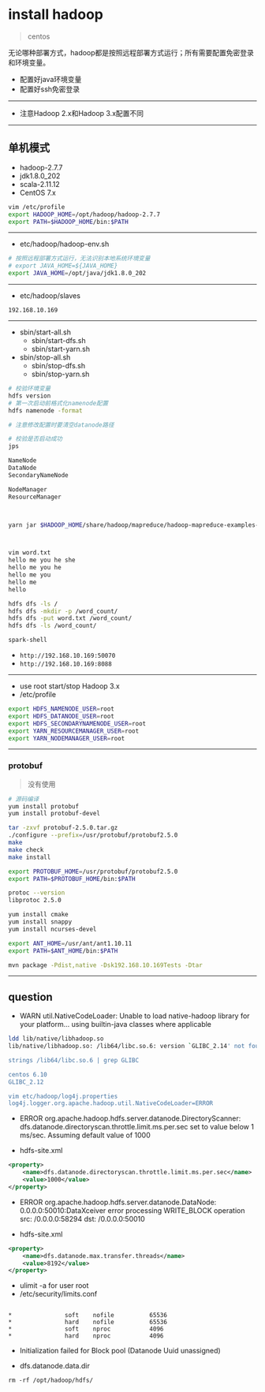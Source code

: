 # install hadoop
> centos

无论哪种部署方式，hadoop都是按照远程部署方式运行；所有需要配置免密登录和环境变量。

- 配置好java环境变量
- 配置好ssh免密登录

---
- 注意Hadoop 2.x和Hadoop 3.x配置不同

---
## 单机模式

- hadoop-2.7.7
- jdk1.8.0_202
- scala-2.11.12
- CentOS 7.x

```sh
vim /etc/profile
export HADOOP_HOME=/opt/hadoop/hadoop-2.7.7
export PATH=$HADOOP_HOME/bin:$PATH
```
---

- etc/hadoop/hadoop-env.sh
```sh
# 按照远程部署方式运行，无法识别本地系统环境变量
# export JAVA_HOME=${JAVA_HOME}
export JAVA_HOME=/opt/java/jdk1.8.0_202
```

---

- etc/hadoop/slaves
```
192.168.10.169
```

---

- sbin/start-all.sh
    - sbin/start-dfs.sh
    - sbin/start-yarn.sh
- sbin/stop-all.sh
    - sbin/stop-dfs.sh
    - sbin/stop-yarn.sh
```sh
# 校验环境变量
hdfs version
# 第一次启动前格式化namenode配置
hdfs namenode -format

# 注意修改配置时要清空datanode路径

# 校验是否启动成功
jps

NameNode
DataNode
SecondaryNameNode

NodeManager
ResourceManager



yarn jar $HADOOP_HOME/share/hadoop/mapreduce/hadoop-mapreduce-examples-2.7.7.jar pi 4 100



vim word.txt
hello me you he she
hello me you he
hello me you
hello me
hello

hdfs dfs -ls /
hdfs dfs -mkdir -p /word_count/
hdfs dfs -put word.txt /word_count/
hdfs dfs -ls /word_count/

spark-shell


```


- `http://192.168.10.169:50070`
- `http://192.168.10.169:8088`


---
- use root start/stop Hadoop 3.x
- /etc/profile
```sh
export HDFS_NAMENODE_USER=root
export HDFS_DATANODE_USER=root
export HDFS_SECONDARYNAMENODE_USER=root
export YARN_RESOURCEMANAGER_USER=root
export YARN_NODEMANAGER_USER=root

```


---
### protobuf
> 没有使用

```sh
# 源码编译
yum install protobuf
yum install protobuf-devel

tar -zxvf protobuf-2.5.0.tar.gz
./configure --prefix=/usr/protobuf/protobuf2.5.0
make
make check
make install

export PROTOBUF_HOME=/usr/protobuf/protobuf2.5.0
export PATH=$PROTOBUF_HOME/bin:$PATH

protoc --version
libprotoc 2.5.0

yum install cmake
yum install snappy
yum install ncurses-devel

export ANT_HOME=/usr/ant/ant1.10.11
export PATH=$ANT_HOME/bin:$PATH

mvn package -Pdist,native -Dsk192.168.10.169Tests -Dtar

```

---
## question
- WARN util.NativeCodeLoader: Unable to load native-hadoop library for your platform... using builtin-java classes where applicable
```sh
ldd lib/native/libhadoop.so
lib/native/libhadoop.so: /lib64/libc.so.6: version `GLIBC_2.14' not found (required by lib/native/libhadoop.so)

strings /lib64/libc.so.6 | grep GLIBC

centos 6.10
GLIBC_2.12

vim etc/hadoop/log4j.properties
log4j.logger.org.apache.hadoop.util.NativeCodeLoader=ERROR


```

- ERROR org.apache.hadoop.hdfs.server.datanode.DirectoryScanner: dfs.datanode.directoryscan.throttle.limit.ms.per.sec set to value below 1 ms/sec. Assuming default value of 1000

- hdfs-site.xml
```xml
<property>
    <name>dfs.datanode.directoryscan.throttle.limit.ms.per.sec</name>
    <value>1000</value>
</property>

```

- ERROR org.apache.hadoop.hdfs.server.datanode.DataNode: 0.0.0.0:50010:DataXceiver error processing WRITE_BLOCK operation  src: /0.0.0.0:58294 dst: /0.0.0.0:50010

- hdfs-site.xml
```xml
<property>
    <name>dfs.datanode.max.transfer.threads</name>
    <value>8192</value>
</property>
```

- ulimit -a for user root
- /etc/security/limits.conf
```

*               soft    nofile          65536
*               hard    nofile          65536
*               soft    nproc           4096
*               hard    nproc           4096

```

- Initialization failed for Block pool <registering> (Datanode Uuid unassigned)

- dfs.datanode.data.dir
```
rm -rf /opt/hadoop/hdfs/

```
